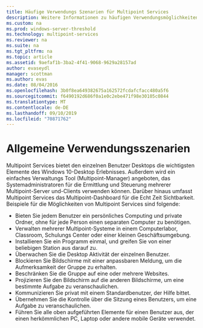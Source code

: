 ```yaml
---
title: Häufige Verwendungs Szenarien für Multipoint Services
description: Weitere Informationen zu häufigen Verwendungsmöglichkeiten für Multipoint Services
ms.custom: na
ms.prod: windows-server-threshold
ms.technology: multipoint-services
ms.reviewer: na
ms.suite: na
ms.tgt_pltfrm: na
ms.topic: article
ms.assetid: 9aefaf1b-3ba2-4f41-9068-9629a28157ad
author: evaseydl
manager: scottman
ms.author: evas
ms.date: 08/04/2016
ms.openlocfilehash: 3b0f8ea649382675a162572fcdafcfacc480a5f6
ms.sourcegitcommit: f6490192d686f0a1e0c2ebe471f98e30105c0844
ms.translationtype: MT
ms.contentlocale: de-DE
ms.lasthandoff: 09/10/2019
ms.locfileid: "70871762"
---
```

# <a name="common-usage-scenarios"></a>Allgemeine Verwendungsszenarien
Multipoint Services bietet den einzelnen Benutzer Desktops die wichtigsten Elemente des Windows 10-Desktop Erlebnisses. Außerdem wird ein einfaches Verwaltungs Tool (Multipoint-Manager) angeboten, das Systemadministratoren für die Ermittlung und Steuerung mehrerer Multipoint-Server und-Clients verwenden können. Darüber hinaus umfasst Multipoint Services das Multipoint-Dashboard für die Echt Zeit Sichtbarkeit. Beispiele für die Möglichkeiten von Multipoint Services sind folgende:  
  
- Bieten Sie jedem Benutzer ein persönliches Computing und private Ordner, ohne für jede Person einen separaten Computer zu benötigen.  
- Verwalten mehrerer Multipoint-Systeme in einem Computerlabor, Classroom, Schulungs Center oder einer kleinen Geschäftsumgebung.  
- Installieren Sie ein Programm einmal, und greifen Sie von einer beliebigen Station aus darauf zu.  
- Überwachen Sie die Desktop Aktivität der einzelnen Benutzer.  
- Blockieren Sie Bildschirme mit einer anpassbaren Meldung, um die Aufmerksamkeit der Gruppe zu erhalten.  
- Beschränken Sie die Gruppe auf eine oder mehrere Websites.  
- Projizieren Sie den Bildschirm auf die anderen Bildschirme, um eine bestimmte Aufgabe zu veranschaulichen.  
- Kommunizieren Sie privat mit einem Standardbenutzer, der Hilfe bittet.  
- Übernehmen Sie die Kontrolle über die Sitzung eines Benutzers, um eine Aufgabe zu veranschaulichen.  
- Führen Sie alle oben aufgeführten Elemente für einen Benutzer aus, der einen herkömmlichen PC, Laptop oder andere mobile Geräte verwendet. 